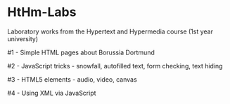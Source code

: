 # HtHm-Labs
Laboratory works from the Hypertext and Hypermedia course (1st year university)

#1 - Simple HTML pages about Borussia Dortmund

#2 - JavaScript tricks - snowfall, autofilled text, form checking, text hiding

#3 - HTML5 elements - audio, video, canvas

#4 - Using XML via JavaScript
